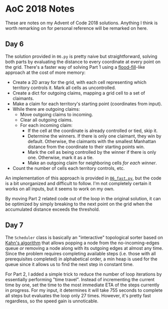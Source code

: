 # AoC 2018 Notes

These are notes on my Advent of Code 2018 solutions. Anything I think is worth remarking on for personal reference will be remarked on here.


## Day 6

The solution provided in `06.py` is pretty naive but straightforward, solving both parts by evaluating the distance to every coordinate at every point on the grid. There's a faster way of solving Part 1 using a [flood-fill](https://en.wikipedia.org/wiki/Flood_fill)-like approach at the cost of more memory:

- Create a 2D array for the grid, with each cell representing which territory controls it. Mark all cells as uncontrolled.
- Create a dict for outgoing claims, mapping a grid cell to a set of claimants.
- Make a claim for each territory's starting point (coordinates from input).
- While there are outgoing claims:
    - Move outgoing claims to incoming.
    - Clear all outgoing claims.
    - For each incoming claim:
        - If the cell at the coordinate is already controlled or tied, skip it.
        - Determine the winners. If there is only one claimant, they win by default. Otherwise, the claimants with the smallest Manhattan distance from the coordinate to their starting points win.
        - Mark the cell as being controlled by the winner if there is only one. Otherwise, mark it as a tie.
        - Make an outgoing claim for neighboring cells *for each winner*.
- Count the number of cells each territory controls, etc.

An implementation of this approach is provided in [`06_fast.py`](06_fast.py), but the code is a bit unorganized and difficult to follow. I'm not completely certain it works on all inputs, but it seems to work on my own.

By moving Part 2 related code out of the loop in the original solution, it can be optimized by simply breaking to the next point on the grid when the accumulated distance exceeds the threshold.


## Day 7

The `Scheduler` class is basically an "interactive" topological sorter based on [Kahn's algorithm](https://en.wikipedia.org/wiki/Topological_sorting#Kahn's_algorithm) that allows popping a node from the no-incoming-edges queue *or* removing a node along with its outgoing edges at almost any time. Since the problem requires completing available steps (i.e. those with all prerequisites completed) in alphabetical order, a min heap is used for the queue since it allows us to find the next step in constant time.

For Part 2, I added a simple trick to reduce the number of loop iterations by essentially performing "time travel". Instead of incrementing the current time by one, set the time to the most immediate ETA of the steps currently in progress. For my input, it determines it will take 755 seconds to complete all steps but evaluates the loop only 27 times. However, it's pretty fast regardless, so the speed gain is unnoticable.